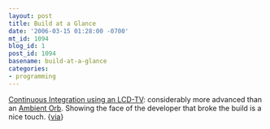 ```yaml
---
layout: post
title: Build at a Glance
date: '2006-03-15 01:28:00 -0700'
mt_id: 1094
blog_id: 1
post_id: 1094
basename: build-at-a-glance
categories:
- programming
---
```

<p><a href="http://www.hamang.net/index.php?option=com_content&amp;task=view&amp;id=16&amp;Itemid=9">Continuous Integration using an LCD-TV</a>: considerably more advanced than an <a href="http://www.ambientdevices.com/cat/orb/orborder.html">Ambient Orb</a>. Showing the face of the developer that broke the build is a nice touch. {<a href="http://www.larkware.com/">via</a>}</p>
